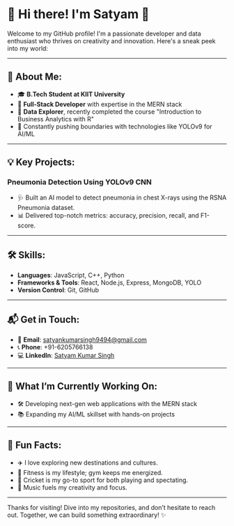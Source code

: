 # 🌟 Hi there! I'm Satyam 🌟

Welcome to my GitHub profile! I'm a passionate developer and data enthusiast who thrives on creativity and innovation. Here's a sneak peek into my world:

---

## 🎯 About Me:

- 🎓 **B.Tech Student at KIIT University**
- 🤖 **Full-Stack Developer** with expertise in the MERN stack
- 🔬 **Data Explorer**, recently completed the course "Introduction to Business Analytics with R"
- 🚀 Constantly pushing boundaries with technologies like YOLOv9 for AI/ML

---

## 💡 Key Projects:

### **Pneumonia Detection Using YOLOv9 CNN**

- 🩺 Built an AI model to detect pneumonia in chest X-rays using the RSNA Pneumonia dataset.
- 📊 Delivered top-notch metrics: accuracy, precision, recall, and F1-score.

---

## 🛠️ Skills:

- **Languages**: JavaScript, C++, Python
- **Frameworks & Tools**: React, Node.js, Express, MongoDB, YOLO
- **Version Control**: Git, GitHub

---

## 📬 Get in Touch:

- 📧 **Email**: [satyankumarsingh9494@gmail.com](mailto\:satyankumarsingh9494@gmail.com)
- 📞 **Phone**: +91-6205766138
- 💻 **LinkedIn**: [Satyam Kumar Singh](https://www.linkedin.com/in/satyamsingh123?utm_source=share&utm_campaign=share_via&utm_content=profile&utm_medium=android_app)

---

## 🚧 What I’m Currently Working On:

- 🛠️ Developing next-gen web applications with the MERN stack
- 📚 Expanding my AI/ML skillset with hands-on projects

---

## 🎉 Fun Facts:

- ✈️ I love exploring new destinations and cultures.
- 💪 Fitness is my lifestyle; gym keeps me energized.
- 🏏 Cricket is my go-to sport for both playing and spectating.
- 🎵 Music fuels my creativity and focus.

---

Thanks for visiting! Dive into my repositories, and don’t hesitate to reach out. Together, we can build something extraordinary! ✨

